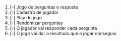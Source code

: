 1. [-] Jogo de perguntas e resposta
2. [-] Cadastro de jogador
3. [-] Play do jogo
4. [-] Randomizar perguntas
5. [-] O jogador vai responder cada pergunta
6. [-] O jogo vai dar o resultado que o jogar conseguiu